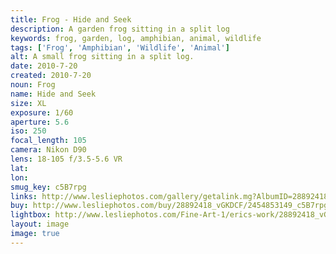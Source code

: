 ```yaml
---
title: Frog - Hide and Seek
description: A garden frog sitting in a split log
keywords: frog, garden, log, amphibian, animal, wildlife
tags: ['Frog', 'Amphibian', 'Wildlife', 'Animal']
alt: A small frog sitting in a split log.
date: 2010-7-20
created: 2010-7-20
noun: Frog
name: Hide and Seek
size: XL
exposure: 1/60
aperture: 5.6
iso: 250
focal_length: 105
camera: Nikon D90
lens: 18-105 f/3.5-5.6 VR
lat: 
lon: 
smug_key: c5B7rpg
links: http://www.lesliephotos.com/gallery/getalink.mg?AlbumID=28892418&AlbumKey=vGKDCF&ImageID=2454853149&ImageKey=c5B7rpg&how=forum&Page=1
buy: http://www.lesliephotos.com/buy/28892418_vGKDCF/2454853149_c5B7rpg/
lightbox: http://www.lesliephotos.com/Fine-Art-1/erics-work/28892418_vGKDCF#!i=2454853149&k=c5B7rpg&lb=1&s=A
layout: image
image: true
---
```

